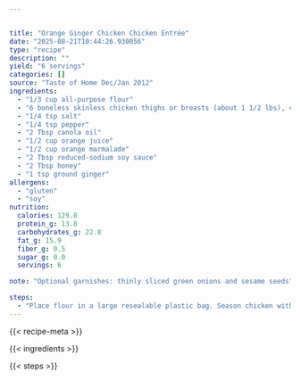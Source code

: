```yaml
---


title: "Orange Ginger Chicken Chicken Entrée"
date: "2025-08-21T10:44:26.930056"
type: "recipe"
description: ""
yield: "6 servings"
categories: []
source: "Taste of Home Dec/Jan 2012"
ingredients:
  - "1/3 cup all-purpose flour"
  - "6 boneless skinless chicken thighs or breasts (about 1 1/2 lbs), cubed"
  - "1/4 tsp salt"
  - "1/4 tsp pepper"
  - "2 Tbsp canola oil"
  - "1/2 cup orange juice"
  - "1/2 cup orange marmalade"
  - "2 Tbsp reduced-sodium soy sauce"
  - "2 Tbsp honey"
  - "1 tsp ground ginger"
allergens:
  - "gluten"
  - "soy"
nutrition:
  calories: 129.8
  protein_g: 13.8
  carbohydrates_g: 22.8
  fat_g: 15.9
  fiber_g: 0.5
  sugar_g: 0.0
  servings: 6

note: "Optional garnishes: thinly sliced green onions and sesame seeds"

steps:
  - "Place flour in a large resealable plastic bag. Season chicken with salt and pepper. Add chicken to bag, a few pieces at a time, and shake to coat. In a large skillet, cook chicken in batches over medium heat until chicken is no longer pink. Remove and keep warm. In the same skillet, combine the juice, marmalade, soy sauce, honey and ginger. Bring to a boil, stirring to loosen browned bits from pan; cook and stir until thickened. Return chicken to pan; heat through. Sprinkle with garnishes, if desired, and serve."
---
```


{{< recipe-meta >}}

{{< ingredients >}}

{{< steps >}}
